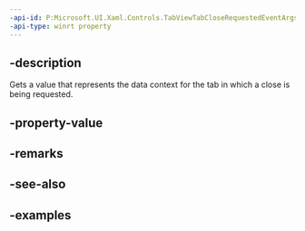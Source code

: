 ```yaml
---
-api-id: P:Microsoft.UI.Xaml.Controls.TabViewTabCloseRequestedEventArgs.Item
-api-type: winrt property
---
```


## -description

Gets a value that represents the data context for the tab in which a close is being requested.

## -property-value

## -remarks

## -see-also

## -examples

